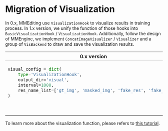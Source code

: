# Migration of Visualization

In 0.x, MMEditing use `VisualizationHook` to visualize results in training process. In 1.x version, we unify the function of those hooks into `BasicVisualizationHook` / `VisualizationHook`. Additionally, follow the design of MMEngine, we implement `ConcatImageVisualizer` / `Visualizer` and a group of `VisBackend` to draw and save the visualization results.

<table class="docutils">
<thead>
  <tr>
    <th> 0.x version </th>
    <th> 1.x Version </th>
<tbody>
<tr>
<td valign="top">

```python
visual_config = dict(
    type='VisualizationHook',
    output_dir='visual',
    interval=1000,
    res_name_list=['gt_img', 'masked_img', 'fake_res', 'fake_img'],
)
```

</td>

<td valign="top">

```python
vis_backends = [dict(type='LocalVisBackend')]
visualizer = dict(
    type='ConcatImageVisualizer',
    vis_backends=vis_backends,
    fn_key='gt_path',
    img_keys=['gt_img', 'input', 'pred_img'],
    bgr2rgb=True)
custom_hooks = [dict(type='BasicVisualizationHook', interval=1)]
```

</td>

</tr>
</thead>
</table>

To learn more about the visualization function, please refers to [this tutorial](../user_guides/visualization.md).
